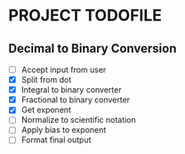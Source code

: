 # PROJECT TODOFILE

## Decimal to Binary Conversion

- [ ] Accept input from user
- [x] Split from dot
- [x] Integral to binary converter
- [x] Fractional to binary converter
- [x] Get exponent
- [ ] Normalize to scientific notation
- [ ] Apply bias to exponent
- [ ] Format final output